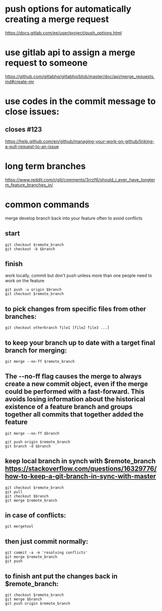 # push options for automatically creating a merge request
https://docs.gitlab.com/ee/user/project/push_options.html

# use gitlab api to assign a merge request to someone
https://github.com/gitlabhq/gitlabhq/blob/master/doc/api/merge_requests.md#create-mr

# use codes in the commit message to close issues:
## closes #123
https://help.github.com/en/github/managing-your-work-on-github/linking-a-pull-request-to-an-issue

# long term branches
https://www.reddit.com/r/git/comments/3rrzf6/should_i_ever_have_longterm_feature_branches_in/

# common commands
merge develop branch back into your feature often to avoid conflicts

## start
```
git checkout $remote_branch
git checkout -b $branch
```

## finish
work locally, commit but don't push unless more than one people need to work on the feature
```
git push -u origin $branch
git checkout $remote_branch
```

## to pick changes from specific files from other branches:
```
git checkout otherbranch file1 [file2 file3 ...]
```

## to keep your branch up to date with a target final branch for merging:
```
git merge --no-ff $remote_branch
```

## The --no-ff flag causes the merge to always create a new commit object, even if the merge could be performed with a fast-forward. This avoids losing information about the historical existence of a feature branch and groups together all commits that together added the feature
```
git merge --no-ff $branch

git push origin $remote_branch
git branch -d $branch
```

## keep local branch in synch with $remote_branch https://stackoverflow.com/questions/16329776/how-to-keep-a-git-branch-in-sync-with-master
```
git checkout $remote_branch
git pull
git checkout $branch
git merge $remote_branch
```

## in case of conflicts:
```
git mergetool
```

## then just commit normally:
```
git commit -a -m 'resolving conflicts'
git merge $remote_branch
git push
```

## to finish ant put the changes back in $remote_branch:
```
git checkout $remote_branch
git merge $branch
git push origin $remote_branch
```
